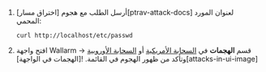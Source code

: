 1. أرسل الطلب مع هجوم [اختراق مسار][ptrav-attack-docs] لعنوان المورد المحمي:

    ```
    curl http://localhost/etc/passwd
    ```
2. افتح واجهة Wallarm → قسم **الهجمات** في [السحابة الأمريكية](https://us1.my.wallarm.com/attacks) أو [السحابة الأوروبية](https://my.wallarm.com/attacks) وتأكد من ظهور الهجوم في القائمة.
   ![الهجمات في الواجهة][attacks-in-ui-image]